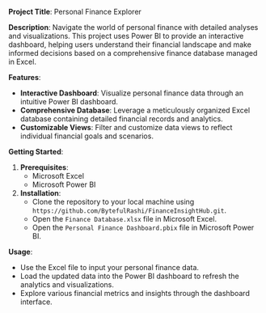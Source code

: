 **Project Title**: Personal Finance Explorer

**Description**:
Navigate the world of personal finance with detailed analyses and visualizations. This project uses Power BI to provide an interactive dashboard, helping users understand their financial landscape and make informed decisions based on a comprehensive finance database managed in Excel.

**Features**:
- **Interactive Dashboard**: Visualize personal finance data through an intuitive Power BI dashboard.
- **Comprehensive Database**: Leverage a meticulously organized Excel database containing detailed financial records and analytics.
- **Customizable Views**: Filter and customize data views to reflect individual financial goals and scenarios.

**Getting Started**:
1. **Prerequisites**:
   - Microsoft Excel
   - Microsoft Power BI
2. **Installation**:
   - Clone the repository to your local machine using `https://github.com/BytefulRashi/FinanceInsightHub.git`.
   - Open the `Finance Database.xlsx` file in Microsoft Excel.
   - Open the `Personal Finance Dashboard.pbix` file in Microsoft Power BI.

**Usage**:
- Use the Excel file to input your personal finance data.
- Load the updated data into the Power BI dashboard to refresh the analytics and visualizations.
- Explore various financial metrics and insights through the dashboard interface.
